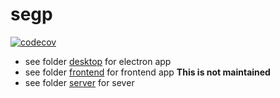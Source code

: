# segp

[![codecov](https://codecov.io/gh/acowusu/segp/graph/badge.svg?token=GI2XI6ZC2W)](https://codecov.io/gh/acowusu/segp)

- see folder [desktop](desktop/) for electron app
- see folder [frontend](frontend/) for frontend app **This is not maintained**
- see folder [server](server/) for sever
